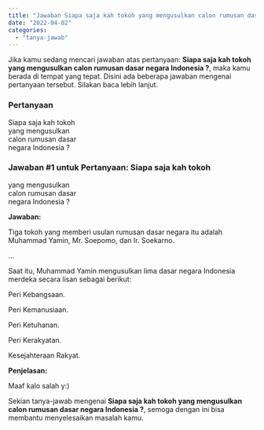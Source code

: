 ```yaml
---
title: "Jawaban Siapa saja kah tokoh yang mengusulkan calon rumusan dasar negara Indonesia ?"
date: "2022-04-02"
categories: 
  - "tanya-jawab"
---
```


Jika kamu sedang mencari jawaban atas pertanyaan: **Siapa saja kah tokoh yang mengusulkan calon rumusan dasar negara Indonesia ?**, maka kamu berada di tempat yang tepat. Disini ada beberapa jawaban mengenai pertanyaan tersebut. Silakan baca lebih lanjut.

### Pertanyaan

Siapa saja kah tokoh  
yang mengusulkan  
calon rumusan dasar  
negara Indonesia ?

### Jawaban #1 untuk Pertanyaan: Siapa saja kah tokoh  
yang mengusulkan  
calon rumusan dasar  
negara Indonesia ?

**Jawaban:**

Tiga tokoh yang memberi usulan rumusan dasar negara itu adalah Muhammad Yamin, Mr. Soepomo, dan Ir. Soekarno.

...

Saat itu, Muhammad Yamin mengusulkan lima dasar negara Indonesia merdeka secara lisan sebagai berikut:

Peri Kebangsaan.

Peri Kemanusiaan.

Peri Ketuhanan.

Peri Kerakyatan.

Kesejahteraan Rakyat.

**Penjelasan:**

Maaf kalo salah y:)

Sekian tanya-jawab mengenai **Siapa saja kah tokoh yang mengusulkan calon rumusan dasar negara Indonesia ?**, semoga dengan ini bisa membantu menyelesaikan masalah kamu.
